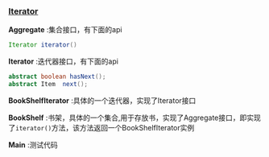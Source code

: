 ### [Iterator](https://github.com/Andrewpqc/design-patterns/tree/master/iterator/src) 
**Aggregate** :集合接口，有下面的api
``` java
Iterator iterator()
```

**Iterator** :迭代器接口，有下面的api
``` java
abstract boolean hasNext();
abstract Item  next();
```

**BookShelfIterator** :具体的一个迭代器，实现了Iterator接口

**BookShelf** :书架，具体的一个集合,用于存放书，实现了Aggregate接口，即实现了`iterator()`方法，该方法返回一个BookShelfIterator实例

**Main** :测试代码